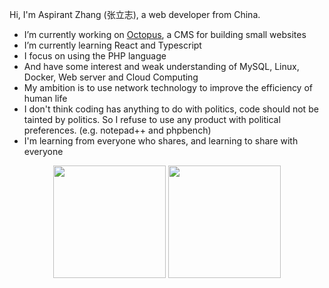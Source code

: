Hi, I'm Aspirant Zhang (张立志), a web developer from China.

- I’m currently working on [Octopus](https://github.com/aspirantzhang/octopus), a CMS for building small websites
- I’m currently learning React and Typescript
- I focus on using the PHP language
- And have some interest and weak understanding of MySQL, Linux, Docker, Web server and Cloud Computing
- My ambition is to use network technology to improve the efficiency of human life
- I don't think coding has anything to do with politics, code should not be tainted by politics. So I refuse to use any product with political preferences. (e.g. notepad++ and  phpbench)
- I'm learning from everyone who shares, and learning to share with everyone
<p align="center">
    <img height="180em" src="https://github-readme-stats.vercel.app/api?username=aspirantzhang" />
    <img height="180em" src="https://github-readme-stats.vercel.app/api/top-langs/?username=aspirantzhang&layout=compact&langs_count=8" />
</p>
